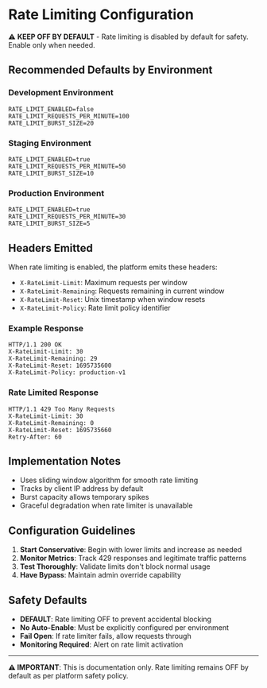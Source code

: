 # Rate Limiting Configuration

⚠️ **KEEP OFF BY DEFAULT** - Rate limiting is disabled by default for safety. Enable only when needed.

## Recommended Defaults by Environment

### Development Environment
```
RATE_LIMIT_ENABLED=false
RATE_LIMIT_REQUESTS_PER_MINUTE=100
RATE_LIMIT_BURST_SIZE=20
```

### Staging Environment
```
RATE_LIMIT_ENABLED=true
RATE_LIMIT_REQUESTS_PER_MINUTE=50
RATE_LIMIT_BURST_SIZE=10
```

### Production Environment
```
RATE_LIMIT_ENABLED=true
RATE_LIMIT_REQUESTS_PER_MINUTE=30
RATE_LIMIT_BURST_SIZE=5
```

## Headers Emitted

When rate limiting is enabled, the platform emits these headers:

- `X-RateLimit-Limit`: Maximum requests per window
- `X-RateLimit-Remaining`: Requests remaining in current window
- `X-RateLimit-Reset`: Unix timestamp when window resets
- `X-RateLimit-Policy`: Rate limit policy identifier

### Example Response
```
HTTP/1.1 200 OK
X-RateLimit-Limit: 30
X-RateLimit-Remaining: 29
X-RateLimit-Reset: 1695735600
X-RateLimit-Policy: production-v1
```

### Rate Limited Response
```
HTTP/1.1 429 Too Many Requests
X-RateLimit-Limit: 30
X-RateLimit-Remaining: 0
X-RateLimit-Reset: 1695735660
Retry-After: 60
```

## Implementation Notes

- Uses sliding window algorithm for smooth rate limiting
- Tracks by client IP address by default
- Burst capacity allows temporary spikes
- Graceful degradation when rate limiter is unavailable

## Configuration Guidelines

1. **Start Conservative**: Begin with lower limits and increase as needed
2. **Monitor Metrics**: Track 429 responses and legitimate traffic patterns
3. **Test Thoroughly**: Validate limits don't block normal usage
4. **Have Bypass**: Maintain admin override capability

## Safety Defaults

- **DEFAULT**: Rate limiting OFF to prevent accidental blocking
- **No Auto-Enable**: Must be explicitly configured per environment
- **Fail Open**: If rate limiter fails, allow requests through
- **Monitoring Required**: Alert on rate limit activation

---

**⚠️ IMPORTANT**: This is documentation only. Rate limiting remains OFF by default as per platform safety policy.